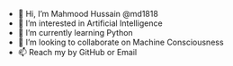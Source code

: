 - 👋 Hi, I’m Mahmood Hussain @md1818
- 👀 I’m interested in Artificial Intelligence  
- 🌱 I’m currently learning Python  
- 💞️ I’m looking to collaborate on Machine Consciousness 
- 📫 Reach my by GitHub or Email 

<!---
md1818/md1818 is a ✨ special ✨ repository because its `README.md` (this file) appears on your GitHub profile.
You can click the Preview link to take a look at your changes.
--->
